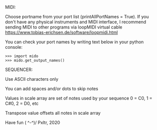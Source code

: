MIDI:

Choose portname from your port list (printAllPortNames = True).
If you don't have any physical instruments and MIDI interface,
I recommend sending MIDI to other programs via loopMIDI virtual cable
https://www.tobias-erichsen.de/software/loopmidi.html

You can check your port names by writing text below in your python console:
```
>>> import mido
>>> mido.get_output_names()
```
SEQUENCER:

Use ASCII characters only

You can add spaces and/or dots to skip notes

Values in scale array are set of notes used by your sequence
0 = C0, 1 = C#0, 2 = D0, etc

Transpose value offsets all notes in scale array

Have fun ( ^-^)/
Pxltr, 2020
